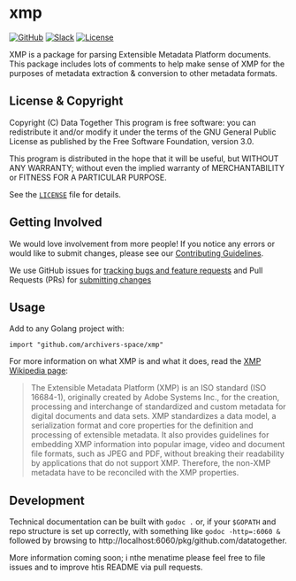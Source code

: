 # xmp

<!-- Repo Badges for: Github Project, Slack, License-->

[![GitHub](https://img.shields.io/badge/project-Data_Together-487b57.svg?style=flat-square)](http://github.com/datatogether)
[![Slack](https://img.shields.io/badge/slack-Archivers-b44e88.svg?style=flat-square)](https://archivers-slack.herokuapp.com/)
[![License](https://img.shields.io/github/license/mashape/apistatus.svg)](./LICENSE) 

XMP is a package for parsing Extensible Metadata Platform documents. This
package includes lots of comments to help make sense of XMP for the purposes of
metadata extraction & conversion to other metadata formats.

## License & Copyright

Copyright (C) <year> Data Together
This program is free software: you can redistribute it and/or modify it under
the terms of the GNU General Public License as published by the Free Software
Foundation, version 3.0.

This program is distributed in the hope that it will be useful, but WITHOUT ANY
WARRANTY; without even the implied warranty of MERCHANTABILITY or FITNESS FOR A
PARTICULAR PURPOSE.

See the [`LICENSE`](./LICENSE) file for details.

## Getting Involved

We would love involvement from more people! If you notice any errors or would like to submit changes, please see our [Contributing Guidelines](./.github/CONTRIBUTING.md). 

We use GitHub issues for [tracking bugs and feature requests](https://github.com/datatogether/REPONAME/issues) and Pull Requests (PRs) for [submitting changes](https://github.com/datatogether/REPONAME/pulls)

## Usage

Add to any Golang project with:

`import "github.com/archivers-space/xmp"`

For more information on what XMP is and what it does, read the [XMP Wikipedia page](https://en.wikipedia.org/wiki/Extensible_Metadata_Platform): 

> The Extensible Metadata Platform (XMP) is an ISO standard (ISO 16684-1), originally created by Adobe Systems Inc., for the creation, processing and interchange of standardized and custom metadata for digital documents and data sets. XMP standardizes a data model, a serialization format and core properties for the definition and processing of extensible metadata. It also provides guidelines for embedding XMP information into popular image, video and document file formats, such as JPEG and PDF, without breaking their readability by applications that do not support XMP. Therefore, the non-XMP metadata have to be reconciled with the XMP properties.

## Development

Technical documentation can be built with `godoc .` or, if your `$GOPATH` and repo structure is set up correctly, with something like `godoc -http=:6060 &` followed by browsing to http://localhost:6060/pkg/github.com/datatogether.

More information coming soon; i nthe menatime please feel free to file issues and to improve htis README via pull requests.
